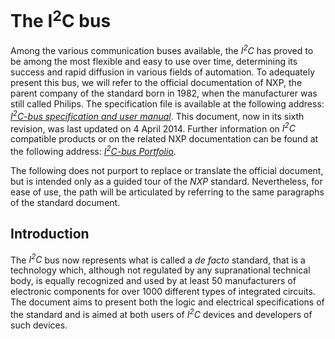 # The I<sup>2</sup>C bus
Among the various communication buses available, the *I<sup>2</sup>C* has proved to be among the most flexible and easy to use over time, determining its success and rapid diffusion in various fields of automation. To adequately present this bus, we will refer to the official documentation of NXP, the parent company of the standard born in 1982, when the manufacturer was still called Philips. The specification file is available at the following address: [*I<sup>2</sup>C-bus specification and user manual*](https://github.com/nicola-masarone/lpc1769-projects/blob/master/lpc1769_I2C/UM10204.pdf). This document, now in its sixth revision, was last updated on 4 April 2014. Further information on *I<sup>2</sup>C* compatible products or on the related NXP documentation can be found at the following address: [*I<sup>2</sup>C-bus Portfolio*](http://www.nxp.com/products/interface-and-connectivity/interface-and-system-management/i2c-bus-portfolio:MC_41735).

The following does not purport to replace or translate the official document, but is intended only as a guided tour of the *NXP* standard. Nevertheless, for ease of use, the path will be articulated by referring to the same paragraphs of the standard document.

## Introduction
The *I<sup>2</sup>C* bus now represents what is called a *de facto* standard, that is a technology which, although not regulated by any supranational technical body, is equally recognized and used by at least 50 manufacturers of electronic components for over 1000 different types of integrated circuits. The document aims to present both the logic and electrical specifications of the standard and is aimed at both users of *I<sup>2</sup>C* devices and developers of such devices.

